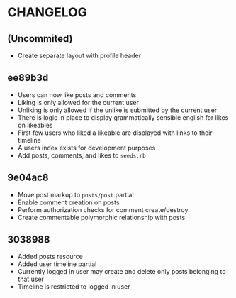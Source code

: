 # CHANGELOG

## (Uncommited)

- Create separate layout with profile header

## ee89b3d

- Users can now like posts and comments
- Liking is only allowed for the current user
- Unliking is only allowed if the unlike is submitted by the current user
- There is logic in place to display grammatically sensible english for likes on likeables
- First few users who liked a likeable are displayed with links to their timeline
- A users index exists for development purposes
- Add posts, comments, and likes to `seeds.rb`

## 9e04ac8

- Move post markup to `posts/post` partial
- Enable comment creation on posts
- Perform authorization checks for comment create/destroy
- Create commentable polymorphic relationship with posts

## 3038988

- Added posts resource
- Added user timeline partial
- Currently logged in user may create and delete only posts belonging to that user
- Timeline is restricted to logged in user
